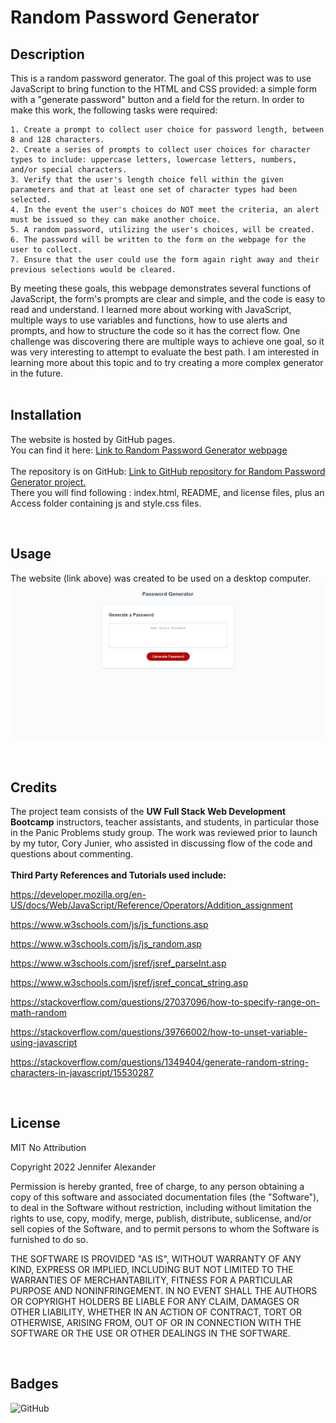 # Random Password Generator

## Description

This is a random password generator. The goal of this project was to use JavaScript to bring function to the HTML and CSS provided: a simple form with a "generate password" button and a field for the return. In order to make this work, the following tasks were required:

	1. Create a prompt to collect user choice for password length, between 8 and 128 characters.
	2. Create a series of prompts to collect user choices for character types to include: uppercase letters, lowercase letters, numbers, and/or special characters.
	3. Verify that the user's length choice fell within the given parameters and that at least one set of character types had been selected. 
	4. In the event the user's choices do NOT meet the criteria, an alert must be issued so they can make another choice.
	5. A random password, utilizing the user's choices, will be created. 
    6. The password will be written to the form on the webpage for the user to collect.
    7. Ensure that the user could use the form again right away and their previous selections would be cleared.

By meeting these goals, this webpage demonstrates several functions of JavaScript, the form's prompts are clear and simple, and the code is easy to read and understand. I learned more about working with JavaScript, multiple ways to use variables and functions, how to use alerts and prompts, and how to structure the code so it has the correct flow. One challenge was discovering there are multiple ways to achieve one goal, so it was very interesting to attempt to evaluate the best path. I am interested in learning more about this topic and to try creating a more complex generator in the future. 
<br>
<br>

## Installation
The website is hosted by GitHub pages. <br>
You can find it here: [Link to Random Password Generator webpage](https://jsalexan.github.io/password-generator/)
<br><br>
The repository is on GitHub: [Link to GitHub repository for Random Password Generator project.](https://github.com/jsalexan/password-generator) <br>
There you will find following : index.html, README, and license files, plus an Access folder containing js and style.css files.

<br>

## Usage
The website (link above) was created to be used on a desktop computer. 
![Screen capture of the webpage.](./assets/password-generator-screenshot.png)

<br>

## Credits
The project team consists of the **UW Full Stack Web Development Bootcamp** instructors, teacher assistants, and students, in particular those in the Panic Problems study group. The work was reviewed prior to launch by my tutor, Cory Junier, who assisted in discussing flow of the code and questions about commenting.
<br>
<br>
**Third Party References and Tutorials used include:** 

https://developer.mozilla.org/en-US/docs/Web/JavaScript/Reference/Operators/Addition_assignment

https://www.w3schools.com/js/js_functions.asp

https://www.w3schools.com/js/js_random.asp

https://www.w3schools.com/jsref/jsref_parseInt.asp

https://www.w3schools.com/jsref/jsref_concat_string.asp

https://stackoverflow.com/questions/27037096/how-to-specify-range-on-math-random

https://stackoverflow.com/questions/39766002/how-to-unset-variable-using-javascript

https://stackoverflow.com/questions/1349404/generate-random-string-characters-in-javascript/15530287

<br>

## License
MIT No Attribution

Copyright 2022 Jennifer Alexander

Permission is hereby granted, free of charge, to any person obtaining a copy of this
software and associated documentation files (the "Software"), to deal in the Software
without restriction, including without limitation the rights to use, copy, modify,
merge, publish, distribute, sublicense, and/or sell copies of the Software, and to
permit persons to whom the Software is furnished to do so.

THE SOFTWARE IS PROVIDED "AS IS", WITHOUT WARRANTY OF ANY KIND, EXPRESS OR IMPLIED,
INCLUDING BUT NOT LIMITED TO THE WARRANTIES OF MERCHANTABILITY, FITNESS FOR A
PARTICULAR PURPOSE AND NONINFRINGEMENT. IN NO EVENT SHALL THE AUTHORS OR COPYRIGHT
HOLDERS BE LIABLE FOR ANY CLAIM, DAMAGES OR OTHER LIABILITY, WHETHER IN AN ACTION
OF CONTRACT, TORT OR OTHERWISE, ARISING FROM, OUT OF OR IN CONNECTION WITH THE
SOFTWARE OR THE USE OR OTHER DEALINGS IN THE SOFTWARE.

<br>

## Badges
![GitHub](https://img.shields.io/github/license/jsalexan/password-generator)



